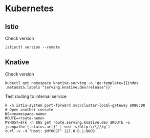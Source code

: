 # Kubernetes



## Istio

Check version

```text
istioctl version --remote
```

## Knative 

Check version

```text
kubectl get namespace knative-serving -o 'go-template={{index .metadata.labels "serving.knative.dev/release"}}'
```

Test routing to internal service

```text
k -n istio-system port-forward svc/cluster-local-gateway 8080:80
# Open another console
NS=<namespace-name>
ROUTE=<route-name>
MYHOST=$(k -n $NS get route.serving.knative.dev $ROUTE -o jsonpath='{.status.url}' | sed 's/http:\/\///g')
curl -v -H "Host: $MYHOST" 127.0.0.1:8080
```



